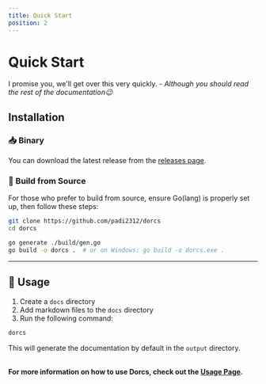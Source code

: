 ```yaml
---
title: Quick Start
position: 2
---
```


# Quick Start

I promise you, we'll get over this very quickly. -  _Although you should read the rest of the documentation😉_

## Installation

### 📥 Binary

You can download the latest release from the [releases page](https://github.com/padi2312/dorcs/releases).

### 🔨 Build from Source

For those who prefer to build from source, ensure Go(lang) is properly set up, then follow these steps:

```sh
git clone https://github.com/padi2312/dorcs
cd dorcs

go generate ./build/gen.go
go build -o dorcs .  # or on Windows: go build -o dorcs.exe .
```

---

## 💫 Usage

1. Create a `docs` directory 
2. Add markdown files to the `docs` directory
3. Run the following command:

```sh
dorcs
```

This will generate the documentation by default in the `output` directory.

\
**For more information on how to use Dorcs, check out the [Usage Page](./03_usage).**